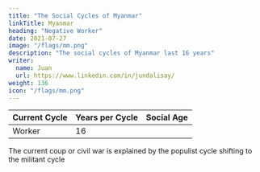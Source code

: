 ```yaml
---
title: "The Social Cycles of Myanmar"
linkTitle: Myanmar
heading: "Negative Worker"
date: 2021-07-27
image: "/flags/mm.png"
description: "The social cycles of Myanmar last 16 years"
writer:
  name: Juan
  url: https://www.linkedin.com/in/jundalisay/
weight: 136
icon: "/flags/mm.png"
---
```


Current Cycle | Years per Cycle | Social Age
--- | --- | ---
Worker | 16 | 



The current coup or civil war is explained by the populist cycle shifting to the militant cycle 